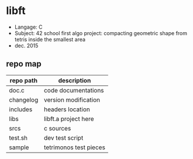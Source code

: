 # libft
- Langage: C
- Subject: 42 school first algo project: compacting geometric shape from tetris inside the smallest area
- dec. 2015

## repo map
| repo path | description |
| ------------- | ------------- |
| doc.c | code documentations |
| changelog | version modification |
| includes | headers location |
| libs | libft.a project here |
| srcs | c sources |
| test.sh | dev test script |
| sample | tetrimonos test pieces |
